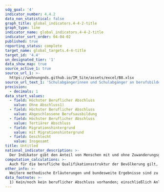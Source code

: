 ```yaml
---
sdg_goal: '4'
indicator_number: 4.4.2
data_non_statistical: false
graph_title: global_indicators.4-4-2-title
graph_type: line
indicator_name: global_indicators.4-4-2-title
indicator_sort_order: 04-04-02
published: true
reporting_status: complete
target_name: global_targets.4-4-title
target_id: '4.4'
un_designated_tier: '1'
data_show_map: true
source_active_1: true
source_url_1: >-
  https://wohnungnds.github.io/IM_Site/assets/excel/B8.xlsx
source_url_text_1: 'Schulabgängerinnen und Schulabgänger an berufsbildenden Schulen nach Schulart und Schulabschluss'
precision:
  - decimals: 1
data_start_values:
  - field: Höchster Beruflicher Abschluss
    value: Ohne Abschluss1)
  - field: Höchster Beruflicher Abschluss
    value: Abgeschlossene Berufsausbildung
  - field: Höchster Beruflicher Abschluss
    value: Tertiärer Abschluss
  - field: Migrationshintergrund
    value: mit Migrationshintergrund
  - field: Geschlecht
    value: Insgesamt
title: Untitled
national_indicator_description: >-
  Der Indikator gibt den Anteil von Menschen mit und ohne Zuwanderungsgeschichte im Alter von 25 bis unter 35 Jahren nach höchstem beruflichen Abschluss wieder. Berufliche Qualifikationen sind ein zentrales Merkmal der strukturellen Teilhabe und beeinflussen die Position am Arbeitsmarkt sowie die gesellschaftliche Teilhabe.
computation_calculations: >-
  Auch für die berufliche Qualifikationsstruktur der Bevölkerung gilt, dass sie sich insgesamt nur langsam ändert. In den höheren Altersgruppen befinden sich viele Zuwanderinnen und Zuwanderer, die ihre beruflichen Qualifikationen im Herkunftsland erworben haben oder gerade aufgrund dieser Qualifikation zugewandert sind (Hochqualifizierte). Die hier vorgenommene Betrachtung der Altersgruppe der 25- bis unter 35-Jährigen gibt Hinweise darauf, wie sich die Qualifikationsstruktur künftig entwickeln wird. Die Angleichung der Bildungsstruktur der Bevölkerung mit Zuwanderungsgeschichte an die Bevölkerung ohne Zuwanderungsgeschichte kann als Voraussetzung für die Angleichung der Beschäftigungsstruktur beider Gruppen angesehen werden. Es wird die berufliche Qualifikationsstruktur der Bevölkerung mit und ohne Zuwanderungsgeschichte wiedergegeben, unabhängig davon, ob ein Abschluss in Deutschland oder im Ausland erworben wurde. Unter die Kategorie „ohne Abschluss“ fallen neben denen, die über keinen beruflichen Abschluss verfügen, auch Personen, die sich noch in einer beruflichen Ausbildung befinden. „Ohne Abschluss“ schließt darüber hinaus auch die Anlernausbildung, das Berufsvorbereitungsjahr und das berufliche Praktikum mit ein. Dadurch ergeben sich für das Berichtsjahr 2005 Abweichungen zu den bisher veröffentlichten Daten. Der Tertiärbereich umfasst Abschlüsse an einer Fachschule, Berufsakademie und einer (Fach-)Hochschule. Datenquelle ist der Mikrozensus. Eine Person hat nach dem Mikrozensus einen Migrationshintergrund, wenn sie selbst oder mindestens ein Elternteil die deutsche Staatsangehörigkeit nicht durch Geburt besitzt. Die Definition umfasst im Einzelnen folgende Personen:<br>1. zugewanderte und nicht zugewanderte Ausländer;<br>2. zugewanderte und nicht zugewanderte Eingebürgerte;<br>3. (Spät-)Aussiedler;<br>4. mit deutscher Staatsangehörigkeit geborene Nachkommen.<br>Der Migrationshintergrund kann sich demnach auch ausschließlich aus den Eigenschaften der Eltern ableiten.
other_info: >-
  Weitere methodische Erläuterungen und bundesweite Ergebnisse sind zu finden in: Statistisches Bundesamt: Fachserie 1 Reihe 2.1, Bevölkerung und Erwerbstätigkeit (erscheint jährlich).
data_footnote: >-
  1) Kein/noch kein beruflicher Abschluss vorhanden; einschließlich Anlernausbildung, Berufsvorbereitungsjahr und beruflichem Praktikum.<br>2) Hochrechnung anhand der Bevölkerungsfortschreibung auf Basis des Zensus 2011. Die Hochrechnung für die Jahre vor 2011 sowie für bislang veröffentlichte Ergebnisse des Mikrozensus 2011-2013 basiert auf den fortgeschriebenen Ergebnissen der Volkszählung 1987. In 2016 erfolgte die Umstellung Ab 2017 wird nur noch die Bevölkerung in Privathaushalten (ohne Gemeinschaftsunterkünfte) ausgewiesen. Dadurch ergibt sich jeweils eine eingeschränkte Vergleichbarkeit mit den Vorjahren.<br>3) Seit dem Jahr 2018 wird im Mikrozensus der Migrationshintergrund im weiteren Sinne jährlich berichtet. Die in der Tabelle ab dem Jahr 2018 abgebildeten Daten zum Migrationshintergrund entsprechen dem Migrationshintergrund im weiteren Sinne, bis 2017 wird der Migrationshintergrund im engeren Sinne abgebildet. Die Vergleichbarkeit ist dadurch eingeschränkt.
---
```

